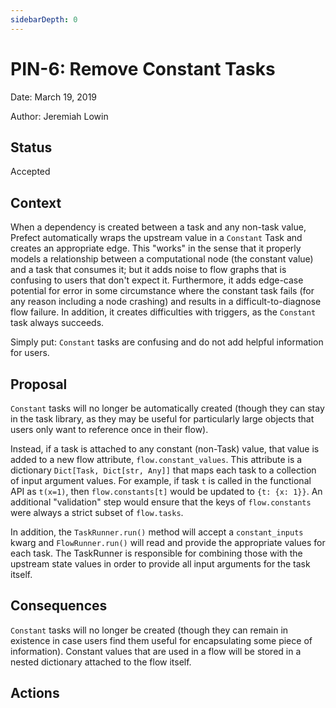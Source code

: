 ```yaml
---
sidebarDepth: 0
---
```


# PIN-6: Remove Constant Tasks

Date: March 19, 2019

Author: Jeremiah Lowin

## Status

Accepted

## Context

When a dependency is created between a task and any non-task value, Prefect automatically wraps the upstream value in a `Constant` Task and creates an appropriate edge. This "works" in the sense that it properly models a relationship between a computational node (the constant value) and a task that consumes it; but it adds noise to flow graphs that is confusing to users that don't expect it. Furthermore, it adds edge-case potential for error in some circumstance where the constant task fails (for any reason including a node crashing) and results in a difficult-to-diagnose flow failure. In addition, it creates difficulties with triggers, as the `Constant` task always succeeds.

Simply put: `Constant` tasks are confusing and do not add helpful information for users.

## Proposal

`Constant` tasks will no longer be automatically created (though they can stay in the task library, as they may be useful for particularly large objects that users only want to reference once in their flow).

Instead, if a task is attached to any constant (non-Task) value, that value is added to a new flow attribute, `flow.constant_values`. This attribute is a dictionary `Dict[Task, Dict[str, Any]]` that maps each task to a collection of input argument values. For example, if task `t` is called in the functional API as `t(x=1)`, then `flow.constants[t]` would be updated to `{t: {x: 1}}`. An additional "validation" step would ensure that the keys of `flow.constants` were always a strict subset of `flow.tasks`.

In addition, the `TaskRunner.run()` method will accept a `constant_inputs` kwarg and `FlowRunner.run()` will read and provide the appropriate values for each task. The TaskRunner is responsible for combining those with the upstream state values in order to provide all input arguments for the task itself.

## Consequences

`Constant` tasks will no longer be created (though they can remain in existence in case users find them useful for encapsulating some piece of information). Constant values that are used in a flow will be stored in a nested dictionary attached to the flow itself.

## Actions
